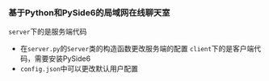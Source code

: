 ### 基于Python和PySide6的局域网在线聊天室
`server`下的是服务端代码
- 在`server.py`的`Server`类的构造函数更改服务端的配置
`client`下的是客户端代码，需要安装PySide6
- `config.json`中可以更改默认用户配置
